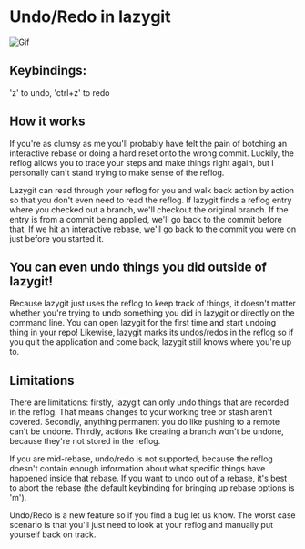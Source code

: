 # Undo/Redo in lazygit

![Gif](../../assets/undo2.gif)

## Keybindings:
'z' to undo, 'ctrl+z' to redo

## How it works

If you're as clumsy as me you'll probably have felt the pain of
botching an interactive rebase or doing a hard reset onto the wrong
commit. Luckily, the reflog allows you to trace your steps and make
things right again, but I personally can't stand trying to make sense
of the reflog.

Lazygit can read through your reflog for you and walk back action by
action so that you don't even need to read the reflog. If lazygit finds a
reflog entry where you checked out a branch, we'll checkout the original
branch. If the entry is from a commit being applied, we'll go back to
the commit before that. If we hit an interactive rebase, we'll go back
to the commit you were on just before you started it.

## You can even undo things you did outside of lazygit!

Because lazygit just uses the reflog to keep track of things, it doesn't
matter whether you're trying to undo something you did in lazygit
or directly on the command line. You can open lazygit for the first
time and start undoing thing in your repo! Likewise, lazygit marks its
undos/redos in the reflog so if you quit the application and come back,
lazygit still knows where you're up to.

## Limitations

There are limitations: firstly, lazygit can only undo things that are
recorded in the reflog. That means changes to your working tree or stash
aren't covered. Secondly, anything permanent you do like pushing to a
remote can't be undone. Thirdly, actions like creating a branch won't
be undone, because they're not stored in the reflog.

If you are mid-rebase, undo/redo is not supported, because the reflog
doesn't contain enough information about what specific things have
happened inside that rebase. If you want to undo out of a rebase, it's
best to abort the rebase (the default keybinding for bringing up rebase
options is 'm').

Undo/Redo is a new feature so if you find a bug let us know. The worst
case scenario is that you'll just need to look at your reflog and manually
put yourself back on track.
